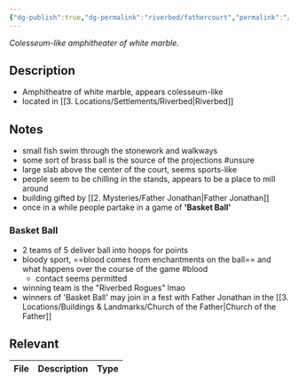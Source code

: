 ```yaml
---
{"dg-publish":true,"dg-permalink":"riverbed/fathercourt","permalink":"/riverbed/fathercourt/","dgHomeLink":true,"dgPassFrontmatter":false}
---
```


*Colesseum-like amphitheater of white marble.*

## Description
- Amphitheatre of white marble, appears colesseum-like
- located in [[3. Locations/Settlements/Riverbed|Riverbed]]

## Notes
- small fish swim through the stonework and walkways
- some sort of brass ball is the source of the projections #unsure 
- large slab above the center of the court, seems sports-like
- people seem to be chilling in the stands, appears to be a place to mill around
- building gifted by [[2. Mysteries/Father Jonathan|Father Jonathan]]
- once in a while people partake in a game of **'Basket Ball'**

### Basket Ball
- 2 teams of 5 deliver ball into hoops for points
- bloody sport, ==blood comes from enchantments on the ball== and what happens over the course of the game #blood
	- contact seems permitted
- winning team is the "Riverbed Rogues" lmao
- winners of 'Basket Ball' may join in a fest with Father Jonathan in the [[3. Locations/Buildings & Landmarks/Church of the Father|Church of the Father]]

## Relevant
| File | Description | Type |
| ---- | ----------- | ---- |
